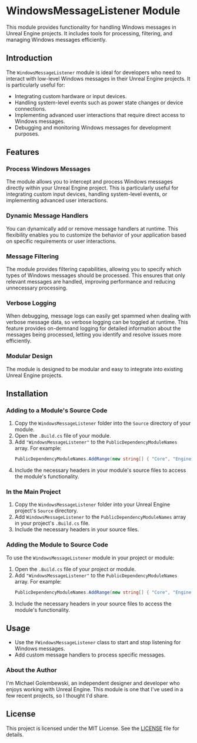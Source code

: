 # WindowsMessageListener Module

This module provides functionality for handling Windows messages in Unreal Engine projects. It includes tools for processing, filtering, and managing Windows messages efficiently.

## Introduction
The `WindowsMessageListener` module is ideal for developers who need to interact with low-level Windows messages in their Unreal Engine projects. It is particularly useful for:
- Integrating custom hardware or input devices.
- Handling system-level events such as power state changes or device connections.
- Implementing advanced user interactions that require direct access to Windows messages.
- Debugging and monitoring Windows messages for development purposes.

## Features

### Process Windows Messages
The module allows you to intercept and process Windows messages directly within your Unreal Engine project. This is particularly useful for integrating custom input devices, handling system-level events, or implementing advanced user interactions.

### Dynamic Message Handlers
You can dynamically add or remove message handlers at runtime. This flexibility enables you to customize the behavior of your application based on specific requirements or user interactions.

### Message Filtering
The module provides filtering capabilities, allowing you to specify which types of Windows messages should be processed. This ensures that only relevant messages are handled, improving performance and reducing unnecessary processing.

### Verbose Logging
When debugging, message logs can easily get spammed when dealing with verbose message data, so verbose logging can be toggled at runtime. This feature provides on-demnand logging for detailed information about the messages being processed, letting you identify and resolve issues more efficiently.

### Modular Design
The module is designed to be modular and easy to integrate into existing Unreal Engine projects.

## Installation

### Adding to a Module's Source Code
1. Copy the `WindowsMessageListener` folder into the `Source` directory of your module.
2. Open the `.Build.cs` file of your module.
3. Add `"WindowsMessageListener"` to the `PublicDependencyModuleNames` array. For example:
   ```csharp
   PublicDependencyModuleNames.AddRange(new string[] { "Core", "Engine", "WindowsMessageListener" });
   ```
4. Include the necessary headers in your module's source files to access the module's functionality.

### In the Main Project
1. Copy the `WindowsMessageListener` folder into your Unreal Engine project's `Source` directory.
2. Add `WindowsMessageListener` to the `PublicDependencyModuleNames` array in your project's `.Build.cs` file.
3. Include the necessary headers in your source files.

### Adding the Module to Source Code
To use the `WindowsMessageListener` module in your project or module:
1. Open the `.Build.cs` file of your project or module.
2. Add `"WindowsMessageListener"` to the `PublicDependencyModuleNames` array. For example:
   ```csharp
   PublicDependencyModuleNames.AddRange(new string[] { "Core", "Engine", "WindowsMessageListener" });
   ```
3. Include the necessary headers in your source files to access the module's functionality.

## Usage
- Use the `FWindowsMessageListener` class to start and stop listening for Windows messages.
- Add custom message handlers to process specific messages.


### About the Author
I'm Michael Golembewski, an independent designer and developer who enjoys working with Unreal Engine.  This module is one that I've used in a few recent projects, so I thought I'd share.

## License
This project is licensed under the MIT License. See the [LICENSE](./LICENSE) file for details.
